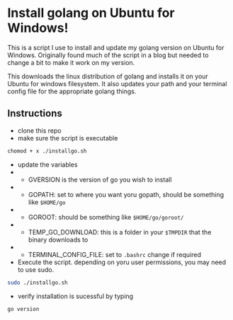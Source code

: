# Install golang on Ubuntu for Windows!

This is a script I use to install and update my golang version on Ubuntu for Windows. Originally found much of the script in a blog but needed to change a bit to make it work on my version.

This downloads the linux distribution of golang and installs it on your Ubuntu for windows filesystem. It also updates your path and your terminal config file for the appropriate golang things.

## Instructions
- clone this repo
- make sure the script is executable 
```bash
chomod + x ./installgo.sh
```
- update the variables
- - GVERSION is the version of go you wish to install
- - GOPATH: set to where you want yoru gopath, should be something like `$HOME/go`
- - GOROOT: should be something like `$HOME/go/goroot/`
- - TEMP_GO_DOWNLOAD: this is a folder in your `$TMPDIR` that the binary downloads to
- - TERMINAL_CONFIG_FILE: set to `.bashrc` change if required
- Execute the script. depending on yoru user permissions, you may need to use sudo.
```bash
sudo ./installgo.sh
```

- verify installation is sucessful by typing 
```bash
go version
```